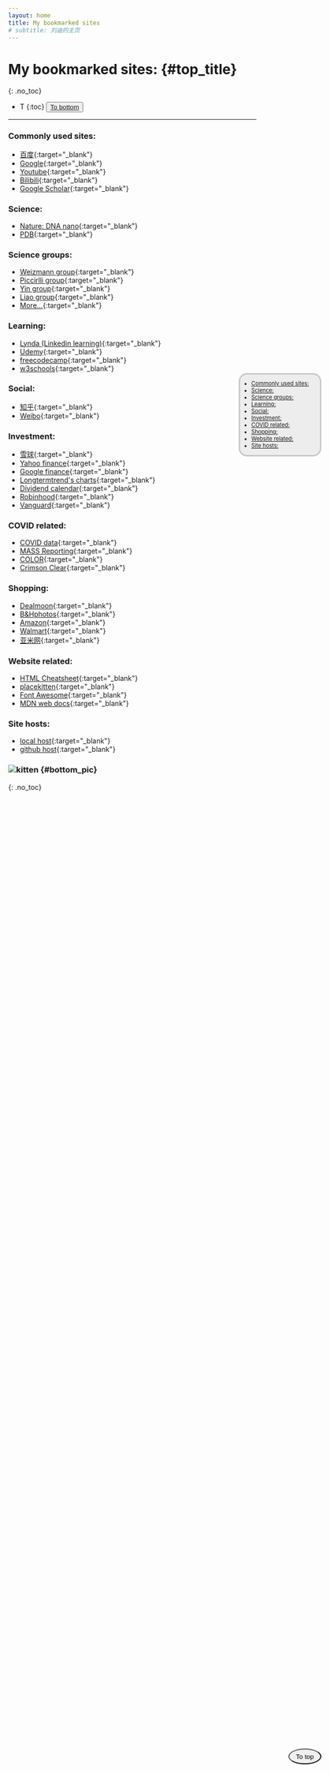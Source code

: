 ```yaml
---
layout: home
title: My bookmarked sites
# subtitle: 刘迪的主页
---
```

# <i class="far fa-bookmark"></i> My bookmarked sites: {#top_title}
{: .no_toc}

- T
{:toc}
<button>[To bottom](#bottom_pic)</button>

<a href="#top_title">
    <button style="position: fixed; top: 90%; right: 10%; border-radius: 50%; padding: 0.5em 1em;"><i class="fas fa-sync"></i> To top</button>
</a>

---

### <i class="fab fa-angellist"></i> Commonly used sites:
- [百度](http://www.baidu.com/){:target="_blank"}
- [Google](https://www.google.com/){:target="_blank"}
- [Youtube](https://www.youtube.com/){:target="_blank"}
- [Bilibili](https://www.bilibili.com/){:target="_blank"}
- [Google Scholar](https://scholar.google.com/schhp?hl=en&as_sdt=0,14){:target="_blank"}  


### <i class="fas fa-dna"></i> Science:
- [Nature: DNA nano](https://www.nature.com/subjects/dna-nanotechnology){:target="_blank"}  
- [PDB](https://www.rcsb.org/){:target="_blank"}  

### <i class="fas fa-user-astronaut"></i> Science groups:
- [Weizmann group](https://www.weizmann-group.com/){:target="_blank"}
- [Piccirlli group](https://voices.uchicago.edu/piccirillilab/lab-members/){:target="_blank"}
- [Yin group](https://yin.hms.harvard.edu/publications.html){:target="_blank"}
- [Liao group](https://liao.hms.harvard.edu/documentation){:target="_blank"}
- [More...](#){:target="_blank"}

### <i class="fas fa-user-graduate"></i> Learning:
- [Lynda (Linkedin learning)](https://www.linkedin.com/learning/){:target="_blank"}
- [Udemy](https://www.udemy.com/){:target="_blank"}  
- [freecodecamp](https://www.freecodecamp.org/learn/){:target="_blank"}  
- [w3schools](https://www.w3schools.com/python/default.asp){:target="_blank"}  

### <i class="fas fa-users"></i> Social:
- [知乎](https://www.zhihu.com/){:target="_blank"}
- [Weibo](http://weibo.com/){:target="_blank"}  

### <i class="fa fa-university" aria-hidden="true"></i> Investment:
- [雪球](https://xueqiu.com/){:target="_blank"}
- [Yahoo finance](https://finance.yahoo.com/){:target="_blank"}
- [Google finance](https://www.google.com/finance/){:target="_blank"}
- [Longtermtrend's charts](https://www.longtermtrends.net/stocks-to-real-estate-ratio/){:target="_blank"}
- [Dividend calendar](https://www.nasdaq.com/market-activity/dividends){:target="_blank"}
- [Robinhood](https://robinhood.com/){:target="_blank"}
- [Vanguard](https://investor.vanguard.com/home){:target="_blank"}  

### <i class="fas fa-ambulance"></i> COVID related:
- [COVID data](https://coronavirus.1point3acres.com/zh){:target="_blank"}
- [MASS Reporting](https://www.mass.gov/info-details/covid-19-response-reporting){:target="_blank"}
- [COLOR](https://home.color.com/covid/activation/ready-to-activate){:target="_blank"}
- [Crimson Clear](https://crimsonclear.harvard.edu/harvard/start){:target="_blank"}  

### <i class="fas fa-shopping-cart"></i> Shopping:
- [Dealmoon](http://www.dealmoon.com/cn/){:target="_blank"}
- [B&Hphotos](https://www.bhphotovideo.com/){:target="_blank"}  
- [Amazon](https://www.amazon.com/){:target="_blank"}  
- [Walmart](https://www.walmart.com/){:target="_blank"}  
- [亚米网](https://www.yamibuy.com/zh){:target="_blank"}  

### <i class="fab fa-html5"></i> Website related:
- [HTML Cheatsheet](https://htmlcheatsheet.com/){:target="_blank"}  
- [placekitten](http://placekitten.com/){:target="_blank"}
- [Font Awesome](https://fontawesome.com/icons?d=gallery&m=free){:target="_blank"}
- [MDN web docs](https://developer.mozilla.org/en-US/){:target="_blank"}

### <i class="fas fa-door-open"></i> Site hosts:
- [local host](http://localhost:4000/){:target="_blank"}
- [github host](https://liudidna.github.io){:target="_blank"}  
 
### ![kitten](http://placekitten.com/g/1099/150) {#bottom_pic}
{: .no_toc}

<ul
  style="
    position: fixed;
    top: 20%;
    right: 10%;
    padding: 1em 2em;
    background-color: rgba(100, 100, 100, 0.1);
    border-radius: 10%;
    font-size: 0.8em;
    border-style: solid;
    border-color: rgba(55, 55, 55, 0.2);
  "
>
  <li>
    <a href="#-commonly-used-sites"
      ><i class="fab fa-angellist"></i> Commonly used sites:</a
    >
  </li>
  <li>
    <a href="#-science"><i class="fas fa-dna"></i> Science:</a>
  </li>
  <li>
    <a href="#-science-groups"
      ><i class="fas fa-user-astronaut"></i> Science groups:</a
    >
  </li>
  <li>
    <a href="#-learning"><i class="fas fa-user-graduate"></i> Learning:</a>
  </li>
  <li>
    <a href="#-social"><i class="fas fa-users"></i> Social:</a>
  </li>
  <li>
    <a href="#-investment"
      ><i class="fa fa-university" aria-hidden="true"></i> Investment:</a
    >
  </li>
  <li>
    <a href="#-covid-related"
      ><i class="fas fa-ambulance"></i> COVID related:</a
    >
  </li>
  <li>
    <a href="#-shopping"><i class="fas fa-shopping-cart"></i> Shopping:</a>
  </li>
  <li>
    <a href="#-website-related"
      ><i class="fab fa-html5"></i> Website related:</a
    >
  </li>
  <li>
    <a href="#-site-hosts"><i class="fas fa-door-open"></i> Site hosts:</a>
  </li>
</ul>
